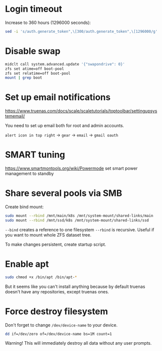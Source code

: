 
# Login timeout

Increase to 360 hours (1296000 seconds):
```bash
sed -i 's/auth.generate_token",\[300/auth.generate_token",\[1296000/g'  /usr/share/truenas/webui/*.js
```

# Disable swap

```bash
midclt call system.advanced.update '{"swapondrive": 0}'
zfs set atime=off boot-pool
zfs set relatime=off boot-pool
mount | grep boot
```

# Set up email notifications

https://www.truenas.com/docs/scale/scaletutorials/toptoolbar/settingupsystememail/


You need to set up email both for root and admin accounts.

`alert icon in top right` → `gear` → `email` → `gmail oauth`

# SMART tuning

https://www.smartmontools.org/wiki/Powermode
set smart power management to standby

# Share several pools via SMB

Create bind mount:
```bash
sudo mount --rbind /mnt/main/k8s /mnt/system-mount/shared-links/main
sudo mount --rbind /mnt/ssd/k8s /mnt/system-mount/shared-links/ssd
```

`--bind` creates a reference to one filesystem
`--rbind` is recursive. Useful if you want to mount whole ZFS dataset tree.

To make changes persistent, create startup script.

# Enable apt

```bash
sudo chmod +x /bin/apt /bin/apt-*
```

But it seems like you can't install anything because by default truenas
doesn't have any repositories, except truenas ones.

# Force destroy filesystem

Don't forget to change `/dev/device-name` to your device.

```bash
dd if=/dev/zero of=/dev/device-name bs=1M count=1
```

Warning! This will immediately destroy all data without any user prompts.
